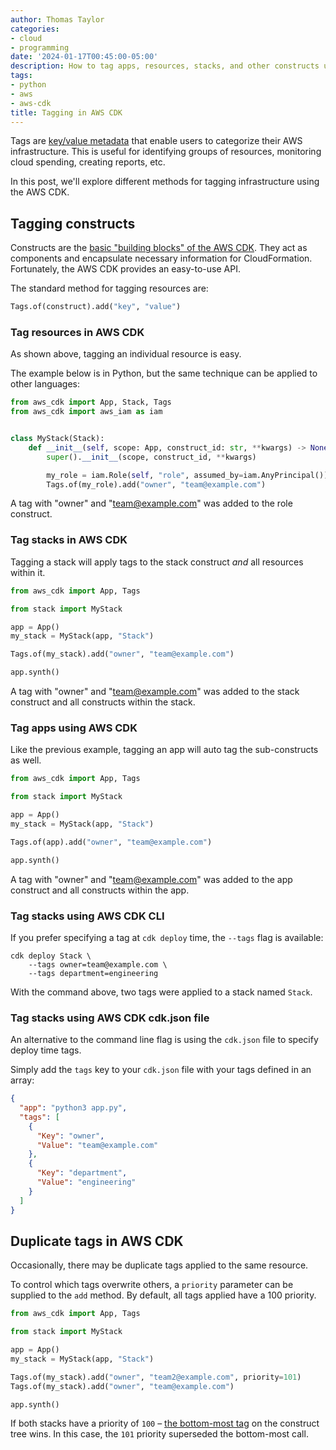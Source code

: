 ```yaml
---
author: Thomas Taylor
categories:
- cloud
- programming
date: '2024-01-17T00:45:00-05:00'
description: How to tag apps, resources, stacks, and other constructs using the AWS CDK.
tags:
- python
- aws
- aws-cdk
title: Tagging in AWS CDK
---
```


Tags are [key/value metadata][1] that enable users to categorize their AWS infrastructure. This is useful for identifying groups of resources, monitoring cloud spending, creating reports, etc.

In this post, we'll explore different methods for tagging infrastructure using the AWS CDK.

## Tagging constructs

Constructs are the [basic "building blocks" of the AWS CDK][2]. They act as components and encapsulate necessary information for CloudFormation. Fortunately, the AWS CDK provides an easy-to-use API.

The standard method for tagging resources are:

```python
Tags.of(construct).add("key", "value")
```

### Tag resources in AWS CDK

As shown above, tagging an individual resource is easy. 

The example below is in Python, but the same technique can be applied to other languages:

```python
from aws_cdk import App, Stack, Tags
from aws_cdk import aws_iam as iam


class MyStack(Stack):
    def __init__(self, scope: App, construct_id: str, **kwargs) -> None:
        super().__init__(scope, construct_id, **kwargs)

        my_role = iam.Role(self, "role", assumed_by=iam.AnyPrincipal())
        Tags.of(my_role).add("owner", "team@example.com")
```

A tag with "owner" and "team@example.com" was added to the role construct.

### Tag stacks in AWS CDK

Tagging a stack will apply tags to the stack construct _and_ all resources within it.

```python
from aws_cdk import App, Tags

from stack import MyStack

app = App()
my_stack = MyStack(app, "Stack")

Tags.of(my_stack).add("owner", "team@example.com")

app.synth()
```

A tag with "owner" and "team@example.com" was added to the stack construct and all constructs within the stack.

### Tag apps using AWS CDK

Like the previous example, tagging an app will auto tag the sub-constructs as well.

```python
from aws_cdk import App, Tags

from stack import MyStack

app = App()
my_stack = MyStack(app, "Stack")

Tags.of(app).add("owner", "team@example.com")

app.synth()
```

A tag with "owner" and "team@example.com" was added to the app construct and all constructs within the app.

### Tag stacks using AWS CDK CLI

If you prefer specifying a tag at `cdk deploy` time, the `--tags` flag is available:

```shell
cdk deploy Stack \
    --tags owner=team@example.com \
    --tags department=engineering
```

With the command above, two tags were applied to a stack named `Stack`.

### Tag stacks using AWS CDK cdk.json file

An alternative to the command line flag is using the `cdk.json` file to specify deploy time tags.

Simply add the `tags` key to your `cdk.json` file with your tags defined in an array:

```json
{
  "app": "python3 app.py",
  "tags": [
    {
      "Key": "owner",
      "Value": "team@example.com"
    },
    {
      "Key": "department",
      "Value": "engineering"
    }
  ]
}
```

## Duplicate tags in AWS CDK

Occasionally, there may be duplicate tags applied to the same resource.

To control which tags overwrite others, a `priority` parameter can be supplied to the `add` method. By default, all tags applied have a 100 priority.

```python
from aws_cdk import App, Tags

from stack import MyStack

app = App()
my_stack = MyStack(app, "Stack")

Tags.of(my_stack).add("owner", "team2@example.com", priority=101)
Tags.of(my_stack).add("owner", "team@example.com")

app.synth()
```

If both stacks have a priority of `100` – [the bottom-most tag][3] on the construct tree wins. In this case, the `101` priority superseded the bottom-most call.

[1]: https://aws.amazon.com/solutions/guidance/tagging-on-aws
[2]: https://docs.aws.amazon.com/cdk/v2/guide/constructs.html
[3]: https://docs.aws.amazon.com/cdk/v2/guide/tagging.html#w53aac21c26c25

